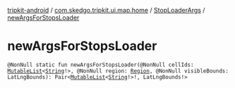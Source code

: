 [tripkit-android](../../index.md) / [com.skedgo.tripkit.ui.map.home](../index.md) / [StopLoaderArgs](index.md) / [newArgsForStopsLoader](./new-args-for-stops-loader.md)

# newArgsForStopsLoader

`@NonNull static fun newArgsForStopsLoader(@NonNull cellIds: `[`MutableList`](https://kotlinlang.org/api/latest/jvm/stdlib/kotlin.collections/-mutable-list/index.html)`<`[`String`](https://kotlinlang.org/api/latest/jvm/stdlib/kotlin/-string/index.html)`!>, @NonNull region: `[`Region`](../../com.skedgo.tripkit.common.model/-region/index.md)`, @NonNull visibleBounds: LatLngBounds): Pair<`[`MutableList`](https://kotlinlang.org/api/latest/jvm/stdlib/kotlin.collections/-mutable-list/index.html)`<`[`String`](https://kotlinlang.org/api/latest/jvm/stdlib/kotlin/-string/index.html)`!>!, LatLngBounds!>`